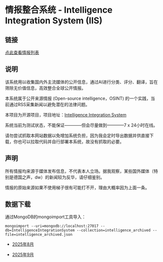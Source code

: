 # 情报整合系统 - Intelligence Integration System (IIS)

## 链接

[点此查看情报列表](/intelligences?offset=0&count=20&threshold=6)

## 说明

该系统用以收集国内外主流媒体的公开信息，通过AI进行分类、评分、翻译，旨在筛除无价值信息，高效整合全球公开情报。

本系统属于公开来源情报 (Open-source intelligence，OSINT) 的一个实践，当前通过RSS采集新闻以避免潜在的法律问题。

本项目为开源项目，项目地址：[Intelligence Integration System](https://github.com/SleepySoft/IntelligenceIntegrationSystem/tree/dev)

系统当前为测试状态，不能保证————但会尽量做到————7 x 24小时在线。

请勿尝试抓取本网站数据以免增加系统负担，因为我会定时导出数据并供直接下载，你也可以拉取代码并自行部署本系统，故没有抓取的必要。

## 声明

所有情报均来源于媒体发布信息，不代表本人立场。据我观察，某些国外媒体（特别是德国之声，dw）的新闻较为反华，请仔细鉴别。

情报的原始来源如果不使用梯子很有可能打不开，理由大概率因为上面一条。

## 数据下载

通过MongoDB的mongoimport工具导入：

```mongoimport --uri=mongodb://localhost:27017 --db=IntelligenceIntegrationSystem --collection=intelligence_archived --file=intelligence_archived.json```

+ [2025年8月](https://pan.baidu.com/s/1IiuH13NqEd4XOZnlFLhCWQ?pwd=v94e)

+ [2025年9月](https://pan.baidu.com/s/1r9T0joS2JdUIb4hvrMa_Sw?pwd=k4ay)
